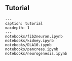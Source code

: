 ## Tutorial

```{toctree}
---
caption: tutorial
maxdepth: 1
---
notebooks/fib2neuron.ipynb
notebooks/kidney.ipynb
notebooks/DLA10.ipynb
notebooks/pancreas.ipynb
notebooks/neurogenesis.ipynb
```
